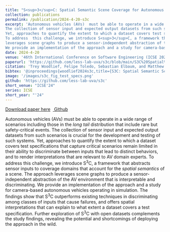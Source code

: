 ```yaml
---
title: "S<sup>3</sup>C: Spatial Semantic Scene Coverage for Autonomous Vehicles"
collection: publications
permalink: /publication/2024-4-20-s3c
excerpt: 'Autonomous vehicles (AVs)  must be able to operate in a wide range of scenarios including those in the <i>long tail</i> distribution that include rare but safety-critical events.
The collection of sensor input and expected output datasets from such scenarios is crucial for the development and testing of such systems.
Yet, approaches to quantify the extent to which a dataset covers test specifications that capture critical scenarios remain limited in their ability to discriminate between inputs that lead to distinct behaviors, and to render interpretations that are relevant to AV domain experts.
To address  this challenge, we introduce S<sup>3</sup>C, a framework that abstracts sensor inputs to coverage domains that account for the <i>spatial semantics</i> of a scene. The approach
leverages scene graphs to produce a sensor-independent abstraction of the AV environment that is interpretable and discriminating.
We provide an implementation of the approach and a study for camera-based autonomous vehicles operating in simulation. The findings show that S<sup>3</sup>C outperforms existing techniques in  discriminating among classes of inputs that cause failures, and offers spatial interpretations that can explain to what extent a dataset covers a test specification. Further exploration of S<sup>3</sup>C with open datasets complements the study findings,  revealing the potential and shortcomings of deploying the approach in the wild.'
date: 2024-4-20
venue: '46th International Conference on Software Engineering (ICSE 2024)'
paperurl: 'https://github.com/less-lab-uva/s3c/blob/main/S3C%20Spatial%20Semantic%20Scene%20Coverage%20for%20Autonomous%20Vehicles.pdf'
citation: 'Trey Woodlief, Felipe Toledo, Sebastian Elbaum, and Matthew B. Dwyer. 2024. S3C: Spatial Semantic Scene Coverage for Autonomous Vehicles. In 2024 IEEE/ACM 46th International Conference on Software Engineering (ICSE ’24), April 14–20, 2024, Lisbon, Portugal. ACM, New York, NY, USA, 13 pages. https://doi.org/10.1145/3597503.3639178'
bibtex: '@inproceedings{woodlief2024s3c,title={S3C: Spatial Semantic Scene Coverage for Autonomous Vehicles},author={Woodlief, Trey and Toledo, Felipe and Elbaum, Sebastian and Dwyer, Matthew B.},booktitle={2024 IEEE/ACM 46th International Conference on Software Engineering (ICSE ’24)},year={2024},organization={ACM}}'
image: '/images/s3c_fig_test_specs.png'
github: 'https://github.com/less-lab-uva/s3c'
short_venue: "ICSE'24"
series: ICSE
short_year: "'24"
---
```


<a href='https://github.com/less-lab-uva/s3c/blob/main/S3C%20Spatial%20Semantic%20Scene%20Coverage%20for%20Autonomous%20Vehicles.pdf'>Download paper here</a>&nbsp;&nbsp;<a href="https://github.com/less-lab-uva/s3c"><i class="fab fa-fw fa-github" aria-hidden="true"></i> Github</a>

Autonomous vehicles (AVs)  must be able to operate in a wide range of scenarios including those in the <i>long tail</i> distribution that include rare but safety-critical events.
The collection of sensor input and expected output datasets from such scenarios is crucial for the development and testing of such systems.
Yet, approaches to quantify the extent to which a dataset covers test specifications that capture critical scenarios remain limited in their ability to discriminate between inputs that lead to distinct behaviors, and to render interpretations that are relevant to AV domain experts.
To address  this challenge, we introduce S<sup>3</sup>C, a framework that abstracts sensor inputs to coverage domains that account for the <i>spatial semantics</i> of a scene. The approach
leverages scene graphs to produce a sensor-independent abstraction of the AV environment that is interpretable and discriminating.
We provide an implementation of the approach and a study for camera-based autonomous vehicles operating in simulation. The findings show that S<sup>3</sup>C outperforms existing techniques in  discriminating among classes of inputs that cause failures, and offers spatial interpretations that can explain to what extent a dataset covers a test specification. Further exploration of S<sup>3</sup>C with open datasets complements the study findings,  revealing the potential and shortcomings of deploying the approach in the wild.
